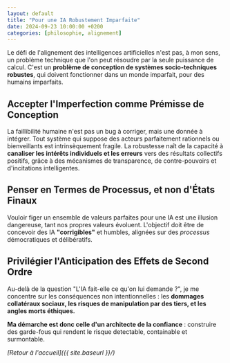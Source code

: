 ```yaml
---
layout: default
title: "Pour une IA Robustement Imparfaite"
date: 2024-09-23 10:00:00 +0200
categories: [philosophie, alignement]
---
```


Le défi de l'alignement des intelligences artificielles n'est pas, à mon sens, un problème technique que l'on peut résoudre par la seule puissance de calcul. C'est un **problème de conception de systèmes socio-techniques robustes**, qui doivent fonctionner dans un monde imparfait, pour des humains imparfaits.

## Accepter l'Imperfection comme Prémisse de Conception

La faillibilité humaine n'est pas un bug à corriger, mais une donnée à intégrer. Tout système qui suppose des acteurs parfaitement rationnels ou bienveillants est intrinsèquement fragile. La robustesse naît de la capacité à **canaliser les intérêts individuels et les erreurs** vers des résultats collectifs positifs, grâce à des mécanismes de transparence, de contre-pouvoirs et d'incitations intelligentes.

## Penser en Termes de Processus, et non d'États Finaux

Vouloir figer un ensemble de valeurs parfaites pour une IA est une illusion dangereuse, tant nos propres valeurs évoluent. L'objectif doit être de concevoir des IA **"corrigibles"** et humbles, alignées sur des *processus* démocratiques et délibératifs.

## Privilégier l'Anticipation des Effets de Second Ordre

Au-delà de la question "L'IA fait-elle ce qu'on lui demande ?", je me concentre sur les conséquences non intentionnelles : les **dommages collatéraux sociaux, les risques de manipulation par des tiers, et les angles morts éthiques.**

**Ma démarche est donc celle d'un architecte de la confiance** : construire des garde-fous qui rendent le risque detectable, containable et surmontable.

*[Retour à l'accueil]({{ site.baseurl }}/)*
